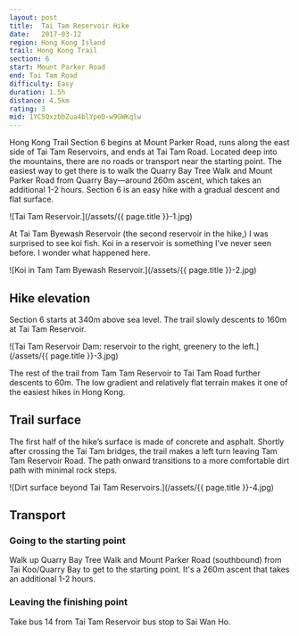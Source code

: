```yaml
---
layout: post
title:  Tai Tam Reservoir Hike
date:   2017-03-12
region: Hong Kong Island
trail: Hong Kong Trail
section: 6
start: Mount Parker Road
end: Tai Tam Road
difficulty: Easy
duration: 1.5h
distance: 4.5km
rating: 3
mid: 1YC5QxzbbZua4blYpeD-w9GWKqlw
---
```

Hong Kong Trail Section 6 begins at Mount Parker Road, runs along the east side of Tai Tam Reservoirs, and ends at Tai Tam Road. Located deep into the mountains, there are no roads or transport near the starting point. The easiest way to get there is to walk the Quarry Bay Tree Walk and Mount Parker Road from Quarry Bay—around 260m ascent, which takes an additional 1-2 hours. Section 6 is an easy hike with a gradual descent and flat surface.

![Tai Tam Reservoir.](/assets/{{ page.title }}-1.jpg)

At Tai Tam Byewash Reservoir (the second reservoir in the hike,) I was surprised to see koi fish. Koi in a reservoir is something I’ve never seen before. I wonder what happened here.

![Koi in Tam Tam Byewash Reservoir.](/assets/{{ page.title }}-2.jpg)

## Hike elevation

Section 6 starts at 340m above sea level. The trail slowly descents to 160m at Tai Tam Reservoir.

![Tai Tam Reservoir Dam: reservoir to the right, greenery to the left.](/assets/{{ page.title }}-3.jpg)

The rest of the trail from Tam Tam Reservoir to Tai Tam Road further descents to 60m. The low gradient and relatively flat terrain makes it one of the easiest hikes in Hong Kong.

## Trail surface

The first half of the hike’s surface is made of concrete and asphalt. Shortly after crossing the Tai Tam bridges, the trail makes a left turn leaving Tam Tam Reservoir Road. The path onward transitions to a more comfortable dirt path with minimal rock steps.

![Dirt surface beyond Tai Tam Reservoirs.](/assets/{{ page.title }}-4.jpg)

## Transport

### Going to the starting point

Walk up Quarry Bay Tree Walk and Mount Parker Road (southbound) from Tai Koo/Quarry Bay to get to the starting point. It's a 260m ascent that takes an additional 1-2 hours.

### Leaving the finishing point

Take bus 14 from Tai Tam Reservoir bus stop to Sai Wan Ho.